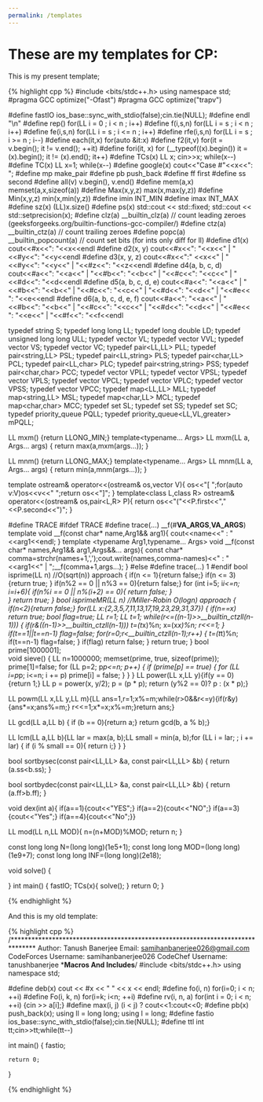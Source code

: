 ```yaml
---
permalink: /templates
---
```


# These are my templates for CP:

This is my present template;

{% highlight cpp %}
#include <bits/stdc++.h>
using namespace std;
#pragma GCC optimize("-Ofast")
#pragma GCC optimize("trapv")

#define fastIO                  ios_base::sync_with_stdio(false);cin.tie(NULL);
#define endl                    "\n"
#define rep()                   for(LL i = 0 ; i < n ; i++)
#define f(i,s,n)                for(LL i = s ; i < n ; i++)
#define fe(i,s,n)               for(LL i = s ; i <= n ; i++)
#define rfe(i,s,n)              for(LL i = s ; i >= n ; i--)
#define each(it,x)				for(auto &it:x)
#define f2(it,v)                for(it = v.begin(); it != v.end(); ++it)
#define fori(it, x)             for (__typeof((x).begin()) it = (x).begin(); it != (x).end(); it++)
#define TCs(x)                  LL x; cin>>x; while(x--)
#define TC(x)                   LL x=1; while(x--)
#define google(x)				cout<<"Case #"<<x<<": ";
#define mp                      make_pair
#define pb                      push_back
#define ff                      first
#define ss                      second
#define all(v)                  v.begin(), v.end()
#define mem(a,x)                memset(a,x,sizeof(a))
#define Max(x,y,z)              max(x,max(y,z))
#define Min(x,y,z)              min(x,min(y,z))
#define imin                    INT_MIN
#define imax                    INT_MAX
#define sz(x)       			(LL)x.size()
#define ps(x)                   std::cout << std::fixed; std::cout << std::setprecision(x);
#define clz(a)                  __builtin_clz(a) // count leading zeroes (geeksforgeeks.org/builtin-functions-gcc-compiler/)
#define ctz(a)                  __builtin_ctz(a) // count trailing zeroes
#define popc(a)                 __builtin_popcount(a) // count set bits (for ints only diff for ll)
#define d1(x)                   cout<<#x<<": "<<x<<endl
#define d2(x, y)                cout<<#x<<": "<<x<<" | "<<#y<<": "<<y<<endl
#define d3(x, y, z)             cout<<#x<<":" <<x<<" | "<<#y<<": "<<y<<" | "<<#z<<": "<<z<<endl
#define d4(a, b, c, d)          cout<<#a<<": "<<a<<" | "<<#b<<": "<<b<<" | "<<#c<<": "<<c<<" | "<<#d<<": "<<d<<endl
#define d5(a, b, c, d, e)       cout<<#a<<": "<<a<<" | "<<#b<<": "<<b<<" | "<<#c<<": "<<c<<" | "<<#d<<": "<<d<<" | "<<#e<< ": "<<e<<endl
#define d6(a, b, c, d, e, f)    cout<<#a<<": "<<a<<" | "<<#b<<": "<<b<<" | "<<#c<<": "<<c<<" | "<<#d<<": "<<d<<" | "<<#e<< ": "<<e<<" | "<<#f<<": "<<f<<endl
 
typedef string                  S;
typedef long long               LL;
typedef long double             LD;
typedef unsigned long long      ULL;
typedef vector<long long>       VL;
typedef vector<VL>              VVL;
typedef vector<string>          VS;
typedef vector<char>            VC;
typedef pair<LL,LL>             PLL;
typedef pair<string,LL>         PSL;
typedef pair<LL,string>         PLS;
typedef pair<char,LL>           PCL;
typedef pair<LL,char>           PLC;
typedef pair<string,string>     PSS;
typedef pair<char,char>         PCC;
typedef vector<PLL>             VPLL;
typedef vector<PSL>             VPSL;
typedef vector<PLS>             VPLS;
typedef vector<PCL>             VPCL;
typedef vector<PLC>             VPLC;
typedef vector<PSS>             VPSS;
typedef vector<PCC>             VPCC;
typedef map<LL,LL>              MLL;
typedef map<string,LL>          MSL;
typedef map<char,LL>            MCL;
typedef map<char,char>          MCC;
typedef set<LL>                 SL;
typedef set<string>             SS;
typedef set<char>               SC;
typedef priority_queue<LL>	PQLL;
typedef priority_queue<LL,VL,greater<LL>>	mPQLL;
 
LL mxm() {return LLONG_MIN;}
template<typename... Args>
LL mxm(LL a, Args... args) { return max(a,mxm(args...)); }
 
LL mnm() {return LLONG_MAX;}
template<typename... Args>
LL mnm(LL a, Args... args) { return min(a,mnm(args...)); }
 
template<class T> ostream& operator<<(ostream& os,vector<T> V){
	os<<"[ ";for(auto v:V)os<<v<<" ";return os<<"]";
}
template<class L,class R> ostream& operator<<(ostream& os,pair<L,R> P){
	return os<<"("<<P.first<<","<<P.second<<")";
}
 
#define TRACE
#ifdef TRACE
#define trace(...) __f(#__VA_ARGS__,__VA_ARGS__)
template<typename Arg1>
void __f(const char* name,Arg1&& arg1){
	cout<<name<<" : "<<arg1<<endl;
}
template <typename Arg1,typename... Args>
void __f(const char* names,Arg1&& arg1,Args&&... args){
	const char* comma=strchr(names+1,',');cout.write(names,comma-names)<<" : "<<arg1<<" | ";__f(comma+1,args...);
}
#else
#define trace(...) 1
#endif
bool isprime(LL n) 	//O(sqrt(n)) approach
{ 
    if(n <= 1){return false;} 
    if(n <= 3){return true; }
    if(n%2 == 0 || n%3 == 0){return false;} 
    for (int i=5; i*i<=n; i=i+6){
        if(n%i == 0 || n%(i+2) == 0){
        	return false;
        }  
    }
    return true; 
}
bool isprimeMR(LL n)	//Miller-Robin O(logn) approach
{
    if(n<2){return false;}
    for(LL x:{2,3,5,7,11,13,17,19,23,29,31,37})
    {
        if(n==x)
            return true;
        bool flag=true;
        LL r=1;
        LL t=1;
        while(r<=((n-1)>>__builtin_ctzll(n-1)))
        {
            if(r&((n-1)>>__builtin_ctzll(n-1)))
                t=(t*x)%n;
            x=(x*x)%n;
            r<<=1;
        }
        if(t==1||t==n-1)
            flag=false;
        for(r=0;r<__builtin_ctzll(n-1);r++)
        {
            t=(t*t)%n;
            if(t==n-1)
                flag=false;
        }
        if(flag)
            return false;
    }
    return true;
} 
bool prime[1000001];    
void sieve() 
{
    LL n=1000000;
    memset(prime, true, sizeof(prime)); 
    prime[1]=false;
    for (LL p=2; p*p<=n; p++) 
    { 
        if (prime[p] == true) 
        { 
            for (LL i=p*p; i<=n; i += p) 
                prime[i] = false; 
        } 
    } 
}
LL power(LL x,LL y){if(y == 0){return 1;} LL p = power(x, y/2); p = (p * p); return (y%2 == 0)? p : (x * p);}  

LL powm(LL x,LL y,LL m){LL ans=1,r=1;x%=m;while(r>0&&r<=y){if(r&y){ans*=x;ans%=m;} r<<=1;x*=x;x%=m;}return ans;}   

LL gcd(LL a,LL b) { if (b == 0){return a;} return gcd(b, a % b);}  

LL lcm(LL a,LL b){LL lar = max(a, b);LL small = min(a, b);for (LL i = lar; ; i += lar) { if (i % small == 0){ return i;} } }

bool sortbysec(const pair<LL,LL> &a, const pair<LL,LL> &b) {  return (a.ss<b.ss); }

bool sortbydec(const pair<LL,LL> &a, const pair<LL,LL> &b) {  return (a.ff>b.ff); }

void dex(int a){ if(a==1){cout<<"YES";} if(a==2){cout<<"NO";} if(a==3){cout<<"Yes";} if(a==4){cout<<"No";}}

LL mod(LL n,LL MOD){
	n=(n+MOD)%MOD;
	return n;
}

const long long N=(long long)(1e5+1);
const long long MOD=(long long)(1e9+7);
const long long INF=(long long)(2e18);
 
void solve()
{
	
}
int main()
{
        fastIO;
        TCs(x){
            solve();
        }
        return 0;
}

{% endhighlight %}

And this is my old template:

{% highlight cpp %}
/*******************************************************************************
Author:  Tanush Banerjee 
Email:  samihanbanerjee026@gmail.com
CodeForces Username: samihanbanerjee026
CodeChef Username: tanushbanerjee
 *******************************Macros And Includes******************************/
#include <bits/stdc++.h>
using namespace std;

#define deb(x) cout << #x << " " << x << endl;
#define fo(i, n) for(i=0; i < n; ++i)
#define Fo(i, k, n) for(i=k; i<n; ++i)
#define rv(i, n, a) for(int i = 0; i < n; ++i) {cin >> a[i];}
#define max(i, j) (i < j) ? cout<<1:cout<<0;
#define pb(x) push_back(x);
using ll = long long;
using l = long;
#define fastio ios_base::sync_with_stdio(false);cin.tie(NULL);
#define ttl int tt;cin>>tt;while(tt--)
 

int main()
{
	fastio;
	
	return 0;
}

{% endhighlight %}
